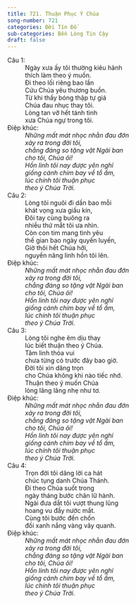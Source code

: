 ```yaml
---
title: 721. Thuận Phục Ý Chúa
song-number: 721
categories: Đời Tín Đồ
sub-categories: Bền Lòng Tin Cậy
draft: false
---
```

<dl><dt>Câu 1:</dt><dd data-verse="1">Ngày xưa ấy tôi thường kiêu hãnh <br/>thích làm theo ý muốn. <br/>Đi theo lối riêng bao lần <br/>Cứu Chúa yêu thương buồn. <br/>Từ khi thấy bóng thập tự giá <br/>Chúa đau nhục thay tôi. <br/>Lòng tan vỡ hết tánh tình <br/>xưa Chúa ngự trong tôi. </dd><dt>Điệp khúc:</dt><dd data-chorus="1"><em>Những mất mát nhọc nhằn đau đớn <br/>xảy ra trong đời tôi, <br/>chẳng đáng so tặng vật Ngài ban <br/>cho tôi, Chúa ôi! <br/>Hồn linh tôi nay được yên nghỉ <br/>giống cánh chim bay về tổ ấm, <br/>lúc chính tôi thuận phục <br/>theo ý Chúa Trời. </em></dd><dt>Câu 2:</dt><dd data-verse="2">Lòng tôi nguôi đi dần bao mỗi <br/>khát vọng xưa giấu kín, <br/>Đôi tay cùng buông ra <br/>nhiều thứ mắt tôi ưa nhìn. <br/>Còn con tim mang tình yêu <br/>thế gian bao ngày quyến luyến, <br/>Giờ thôi hết Chúa hỡi, <br/>nguyền nâng linh hồn tôi lên. </dd><dt>Điệp khúc:</dt><dd data-chorus="1"><em>Những mất mát nhọc nhằn đau đớn <br/>xảy ra trong đời tôi, <br/>chẳng đáng so tặng vật Ngài ban <br/>cho tôi, Chúa ôi! <br/>Hồn linh tôi nay được yên nghỉ <br/>giống cánh chim bay về tổ ấm, <br/>lúc chính tôi thuận phục <br/>theo ý Chúa Trời. </em></dd><dt>Câu 3:</dt><dd data-verse="3">Lòng tôi nghe êm dịu thay <br/>lúc biết thuận theo ý Chúa. <br/>Tâm linh thỏa vui <br/>chưa từng có trước đây bao giờ. <br/>Đời tôi xin dâng trọn <br/>cho Chúa không khi nào tiếc nhớ. <br/>Thuận theo ý muốn Chúa <br/>lòng lâng lâng nhẹ như tơ. </dd><dt>Điệp khúc:</dt><dd data-chorus="1"><em>Những mất mát nhọc nhằn đau đớn <br/>xảy ra trong đời tôi, <br/>chẳng đáng so tặng vật Ngài ban <br/>cho tôi, Chúa ôi! <br/>Hồn linh tôi nay được yên nghỉ <br/>giống cánh chim bay về tổ ấm, <br/>lúc chính tôi thuận phục <br/>theo ý Chúa Trời. </em></dd><dt>Câu 4:</dt><dd data-verse="4">Trọn đời tôi dâng lời ca hát <br/>chúc tụng danh Chúa Thánh. <br/>Đi theo Chúa suốt trong <br/>ngày tháng bước chân lữ hành. <br/>Ngài đưa dắt tôi vượt thung lũng <br/>hoang vu đầy nước mắt. <br/>Cùng tôi bước đến chốn <br/>đồi xanh nắng vàng vây quanh. </dd><dt>Điệp khúc:</dt><dd data-chorus="1"><em>Những mất mát nhọc nhằn đau đớn <br/>xảy ra trong đời tôi, <br/>chẳng đáng so tặng vật Ngài ban <br/>cho tôi, Chúa ôi! <br/>Hồn linh tôi nay được yên nghỉ <br/>giống cánh chim bay về tổ ấm, <br/>lúc chính tôi thuận phục <br/>theo ý Chúa Trời. </em></dd></dl>